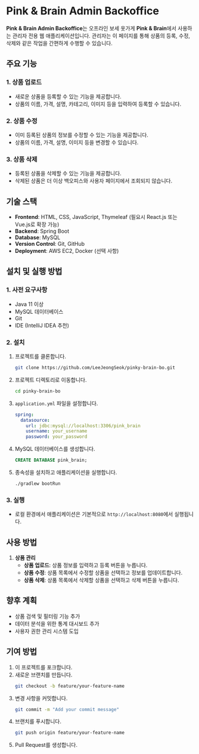 # Pink & Brain Admin Backoffice

**Pink & Brain Admin Backoffice**는 오프라인 보세 옷가게 **Pink & Brain**에서 사용하는 관리자 전용 웹 애플리케이션입니다. 관리자는 이 페이지를 통해 상품의 등록, 수정, 삭제와 같은 작업을 간편하게 수행할 수 있습니다.

## 주요 기능

### 1. 상품 업로드
- 새로운 상품을 등록할 수 있는 기능을 제공합니다.
- 상품의 이름, 가격, 설명, 카테고리, 이미지 등을 입력하여 등록할 수 있습니다.

### 2. 상품 수정
- 이미 등록된 상품의 정보를 수정할 수 있는 기능을 제공합니다.
- 상품의 이름, 가격, 설명, 이미지 등을 변경할 수 있습니다.

### 3. 상품 삭제
- 등록된 상품을 삭제할 수 있는 기능을 제공합니다.
- 삭제된 상품은 더 이상 백오피스와 사용자 페이지에서 조회되지 않습니다.

## 기술 스택

- **Frontend**: HTML, CSS, JavaScript, Thymeleaf (필요시 React.js 또는 Vue.js로 확장 가능)
- **Backend**: Spring Boot
- **Database**: MySQL
- **Version Control**: Git, GitHub
- **Deployment**: AWS EC2, Docker (선택 사항)

## 설치 및 실행 방법

### 1. 사전 요구사항
- Java 11 이상
- MySQL 데이터베이스
- Git
- IDE (IntelliJ IDEA 추천)

### 2. 설치
1. 프로젝트를 클론합니다.
   ```bash
   git clone https://github.com/LeeJeongSeok/pinky-brain-bo.git
   ```

2. 프로젝트 디렉토리로 이동합니다.
   ```bash
   cd pinky-brain-bo
   ```

3. `application.yml` 파일을 설정합니다.
   ```yml
   spring:
     datasource:
       url: jdbc:mysql://localhost:3306/pink_brain
       username: your_username
       password: your_password
   ```

4. MySQL 데이터베이스를 생성합니다.
   ```sql
   CREATE DATABASE pink_brain;
   ```

5. 종속성을 설치하고 애플리케이션을 실행합니다.
   ```bash
   ./gradlew bootRun
   ```

### 3. 실행
- 로컬 환경에서 애플리케이션은 기본적으로 `http://localhost:8080`에서 실행됩니다.

## 사용 방법

1. **상품 관리**
   - **상품 업로드**: 상품 정보를 입력하고 등록 버튼을 누릅니다.
   - **상품 수정**: 상품 목록에서 수정할 상품을 선택하고 정보를 업데이트합니다.
   - **상품 삭제**: 상품 목록에서 삭제할 상품을 선택하고 삭제 버튼을 누릅니다.

## 향후 계획
- 상품 검색 및 필터링 기능 추가
- 데이터 분석을 위한 통계 대시보드 추가
- 사용자 권한 관리 시스템 도입

## 기여 방법
1. 이 프로젝트를 포크합니다.
2. 새로운 브랜치를 만듭니다.
   ```bash
   git checkout -b feature/your-feature-name
   ```
3. 변경 사항을 커밋합니다.
   ```bash
   git commit -m "Add your commit message"
   ```
4. 브랜치를 푸시합니다.
   ```bash
   git push origin feature/your-feature-name
   ```
5. Pull Request를 생성합니다.

